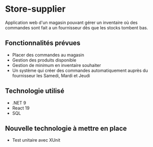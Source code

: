 # Store-supplier 
Application web d'un magasin pouvant gérer un inventaire où des commandes sont fait a un fournisseur dès que les stocks tombent bas.

## Fonctionnalités prévues
- Placer des commandes au magasin
- Gestion des produits disponible
- Gestion de minimum en inventaire souhaiter
- Un système qui créer des commandes automatiquement auprès du fournisseur les Samedi, Mardi et Jeudi


## Technologie utilisé
- .NET 9
- React 19
- SQL

## Nouvelle technologie à mettre en place
- Test unitaire avec XUnit

